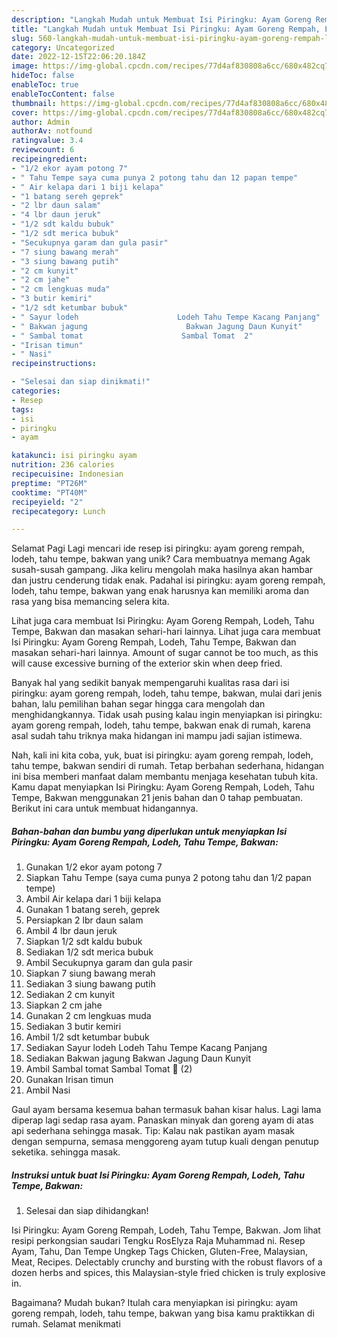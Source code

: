 ```yaml
---
description: "Langkah Mudah untuk Membuat Isi Piringku: Ayam Goreng Rempah, Lodeh, Tahu Tempe, Bakwan yang Enak"
title: "Langkah Mudah untuk Membuat Isi Piringku: Ayam Goreng Rempah, Lodeh, Tahu Tempe, Bakwan yang Enak"
slug: 560-langkah-mudah-untuk-membuat-isi-piringku-ayam-goreng-rempah-lodeh-tahu-tempe-bakwan-yang-enak
category: Uncategorized
date: 2022-12-15T22:06:20.184Z
image: https://img-global.cpcdn.com/recipes/77d4af830808a6cc/680x482cq70/isi-piringku-ayam-goreng-rempah-lodeh-tahu-tempe-bakwan-foto-resep-utama.jpg
hideToc: false
enableToc: true
enableTocContent: false
thumbnail: https://img-global.cpcdn.com/recipes/77d4af830808a6cc/680x482cq70/isi-piringku-ayam-goreng-rempah-lodeh-tahu-tempe-bakwan-foto-resep-utama.jpg
cover: https://img-global.cpcdn.com/recipes/77d4af830808a6cc/680x482cq70/isi-piringku-ayam-goreng-rempah-lodeh-tahu-tempe-bakwan-foto-resep-utama.jpg
author: Admin
authorAv: notfound
ratingvalue: 3.4
reviewcount: 6
recipeingredient:
- "1/2 ekor ayam potong 7"
- " Tahu Tempe saya cuma punya 2 potong tahu dan 12 papan tempe"
- " Air kelapa dari 1 biji kelapa"
- "1 batang sereh geprek"
- "2 lbr daun salam"
- "4 lbr daun jeruk"
- "1/2 sdt kaldu bubuk"
- "1/2 sdt merica bubuk"
- "Secukupnya garam dan gula pasir"
- "7 siung bawang merah"
- "3 siung bawang putih"
- "2 cm kunyit"
- "2 cm jahe"
- "2 cm lengkuas muda"
- "3 butir kemiri"
- "1/2 sdt ketumbar bubuk"
- " Sayur lodeh                      Lodeh Tahu Tempe Kacang Panjang"
- " Bakwan jagung                      Bakwan Jagung Daun Kunyit"
- " Sambal tomat                      Sambal Tomat  2"
- "Irisan timun"
- " Nasi"
recipeinstructions:

- "Selesai dan siap dinikmati!"
categories:
- Resep
tags:
- isi
- piringku
- ayam

katakunci: isi piringku ayam 
nutrition: 236 calories
recipecuisine: Indonesian
preptime: "PT26M"
cooktime: "PT40M"
recipeyield: "2"
recipecategory: Lunch

---
```



Selamat Pagi Lagi mencari ide resep isi piringku: ayam goreng rempah, lodeh, tahu tempe, bakwan yang unik? Cara membuatnya memang Agak susah-susah gampang. Jika keliru mengolah maka hasilnya akan hambar dan justru cenderung tidak enak. Padahal isi piringku: ayam goreng rempah, lodeh, tahu tempe, bakwan yang enak harusnya kan memiliki aroma dan rasa yang bisa memancing selera kita.


Lihat juga cara membuat Isi Piringku: Ayam Goreng Rempah, Lodeh, Tahu Tempe, Bakwan dan masakan sehari-hari lainnya. Lihat juga cara membuat Isi Piringku: Ayam Goreng Rempah, Lodeh, Tahu Tempe, Bakwan dan masakan sehari-hari lainnya. Amount of sugar cannot be too much, as this will cause excessive burning of the exterior skin when deep fried.

Banyak hal yang sedikit banyak mempengaruhi kualitas rasa dari isi piringku: ayam goreng rempah, lodeh, tahu tempe, bakwan, mulai dari jenis bahan, lalu pemilihan bahan segar hingga cara mengolah dan menghidangkannya. Tidak usah pusing kalau ingin menyiapkan isi piringku: ayam goreng rempah, lodeh, tahu tempe, bakwan enak di rumah, karena asal sudah tahu triknya maka hidangan ini mampu jadi sajian istimewa.


Nah, kali ini kita coba, yuk, buat isi piringku: ayam goreng rempah, lodeh, tahu tempe, bakwan sendiri di rumah. Tetap berbahan sederhana, hidangan ini bisa memberi manfaat dalam membantu menjaga kesehatan tubuh kita. Kamu dapat menyiapkan Isi Piringku: Ayam Goreng Rempah, Lodeh, Tahu Tempe, Bakwan menggunakan 21 jenis bahan dan 0 tahap pembuatan. Berikut ini cara untuk membuat hidangannya.

<!--inarticleads1-->

##### Bahan-bahan dan bumbu yang diperlukan untuk menyiapkan Isi Piringku: Ayam Goreng Rempah, Lodeh, Tahu Tempe, Bakwan:

1. Gunakan 1/2 ekor ayam potong 7
1. Siapkan  Tahu Tempe (saya cuma punya 2 potong tahu dan 1/2 papan tempe)
1. Ambil  Air kelapa dari 1 biji kelapa
1. Gunakan 1 batang sereh, geprek
1. Persiapkan 2 lbr daun salam
1. Ambil 4 lbr daun jeruk
1. Siapkan 1/2 sdt kaldu bubuk
1. Sediakan 1/2 sdt merica bubuk
1. Ambil Secukupnya garam dan gula pasir
1. Siapkan 7 siung bawang merah
1. Sediakan 3 siung bawang putih
1. Sediakan 2 cm kunyit
1. Siapkan 2 cm jahe
1. Gunakan 2 cm lengkuas muda
1. Sediakan 3 butir kemiri
1. Ambil 1/2 sdt ketumbar bubuk
1. Sediakan  Sayur lodeh                      Lodeh Tahu Tempe Kacang Panjang
1. Sediakan  Bakwan jagung                      Bakwan Jagung Daun Kunyit
1. Ambil  Sambal tomat                      Sambal Tomat 🍅 (2)
1. Gunakan Irisan timun
1. Ambil  Nasi


Gaul ayam bersama kesemua bahan termasuk bahan kisar halus. Lagi lama diperap lagi sedap rasa ayam. Panaskan minyak dan goreng ayam di atas api sederhana sehingga masak. Tip: Kalau nak pastikan ayam masak dengan sempurna, semasa menggoreng ayam tutup kuali dengan penutup seketika. sehingga masak. 

<!--inarticleads2-->

##### Instruksi untuk buat Isi Piringku: Ayam Goreng Rempah, Lodeh, Tahu Tempe, Bakwan:


1. Selesai dan siap dihidangkan!

Isi Piringku: Ayam Goreng Rempah, Lodeh, Tahu Tempe, Bakwan. Jom lihat resipi perkongsian saudari Tengku RosElyza Raja Muhammad ni. Resep Ayam, Tahu, Dan Tempe Ungkep Tags Chicken, Gluten-Free, Malaysian, Meat, Recipes. Delectably crunchy and bursting with the robust flavors of a dozen herbs and spices, this Malaysian-style fried chicken is truly explosive in. 

Bagaimana? Mudah bukan? Itulah cara menyiapkan isi piringku: ayam goreng rempah, lodeh, tahu tempe, bakwan yang bisa kamu praktikkan di rumah. Selamat menikmati
